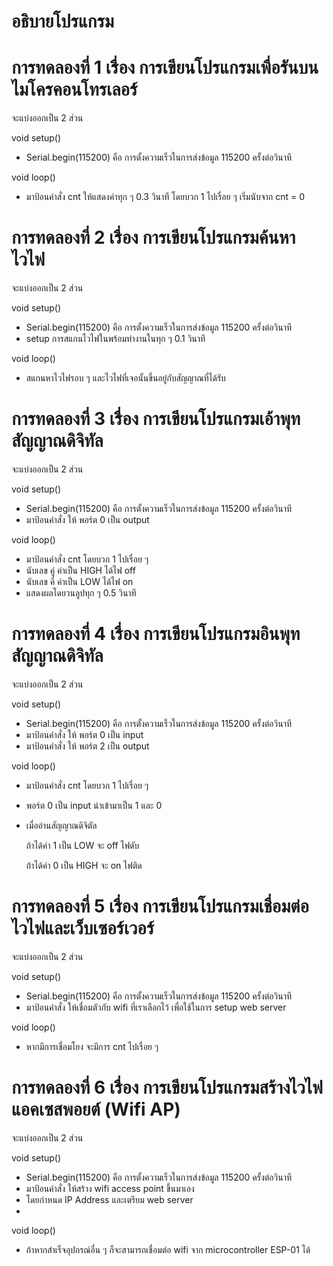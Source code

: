 # อธิบายโปรแกรม
# การทดลองที่ 1 เรื่อง การเขียนโปรแกรมเพื่อรันบนไมโครคอนโทรเลอร์
จะแบ่งออกเป็น 2 ส่วน

void setup()
- Serial.begin(115200) คือ การตั้งความเร็วในการส่งข้อมูล 115200 ครั้งต่อวินาที

void loop()
- มาป้อนคำสั่ง cnt ให้แสดงค่าทุก ๆ 0.3 วินาที โดยบวก 1 ไปเรื่อย ๆ เริ่มนับจาก cnt = 0 

# การทดลองที่ 2 เรื่อง การเขียนโปรแกรมค้นหาไวไฟ
จะแบ่งออกเป็น 2 ส่วน

void setup()
- Serial.begin(115200) คือ การตั้งความเร็วในการส่งข้อมูล 115200 ครั้งต่อวินาที
- setup การสแกนไวไฟในพร้อมทำงานในทุก ๆ 0.1 วินาที

void loop()
- สแกนหาไวไฟรอบ ๆ และไวไฟที่เจอนั้นขึ้นอยู๋กับสัญญาณที่ได้รับ

# การทดลองที่ 3 เรื่อง การเขียนโปรแกรมเอ้าพุทสัญญาณดิจิทัล
จะแบ่งออกเป็น 2 ส่วน

void setup()
- Serial.begin(115200) คือ การตั้งความเร็วในการส่งข้อมูล 115200 ครั้งต่อวินาที
- มาป้อนคำสั่ง ให้ พอร์ต 0 เป็น output 

void loop()
- มาป้อนคำสั่ง cnt โดยบวก 1 ไปเรื่อย ๆ
- นับเลข คู่ ค่าเป็น HIGH ได้ไฟ off 
-	นับเลข คี่ ค่าเป็น LOW ได้ไฟ on 
-	แสดงผลโดยวนลูปทุก ๆ 0.5 วินาที 

# การทดลองที่ 4 เรื่อง การเขียนโปรแกรมอินพุทสัญญาณดิจิทัล
จะแบ่งออกเป็น 2 ส่วน

void setup()
- Serial.begin(115200) คือ การตั้งความเร็วในการส่งข้อมูล 115200 ครั้งต่อวินาที
- มาป้อนคำสั่ง ให้ พอร์ต 0 เป็น input 
- มาป้อนคำสั่ง ให้ พอร์ต 2 เป็น output

void loop()
- มาป้อนคำสั่ง cnt โดยบวก 1 ไปเรื่อย ๆ 
- พอร์ต 0 เป็น input นำเข้ามาเป็น 1 และ 0
- เมื่ออ่านสัญญาณดิจิตัล 
  
  ถ้าได้ค่า 1 เป็น LOW จะ off ไฟดับ 
  
  ถ้าได้ค่า 0 เป็น HIGH จะ on ไฟติด


# การทดลองที่ 5 เรื่อง การเขียนโปรแกรมเชื่อมต่อไวไฟและเว็บเซอร์เวอร์
จะแบ่งออกเป็น 2 ส่วน

void setup()
- Serial.begin(115200) คือ การตั้งความเร็วในการส่งข้อมูล 115200 ครั้งต่อวินาที
- มาป้อนคำสั่ง ให้เชื่อมตัวกับ wifi ที่เราเลือกไว้ เพื่อใช้ในการ setup web server

void loop()
- หากมีการเชื่อมโยง จะมีการ cnt ไปเรื่อย ๆ 

# การทดลองที่ 6 เรื่อง การเขียนโปรแกรมสร้างไวไฟแอคเซสพอยต์ (Wifi AP)
จะแบ่งออกเป็น 2 ส่วน

void setup()
- Serial.begin(115200) คือ การตั้งความเร็วในการส่งข้อมูล 115200 ครั้งต่อวินาที
- มาป้อนคำสั่ง ให้สร้าง wifi access point ขึ้นมาเอง 
- โดยกำหนด IP Address และเตรียม web server
- 
void loop()
- ถ้าหากสำเร็จอุปกรณ์อื่น ๆ ก็จะสามารถเชื่อมต่อ wifi จาก microcontroller ESP-01 ได้
